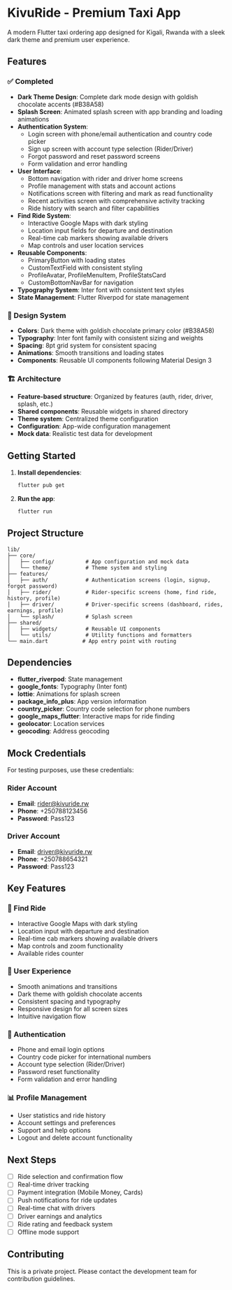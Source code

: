 # KivuRide - Premium Taxi App

A modern Flutter taxi ordering app designed for Kigali, Rwanda with a sleek dark theme and premium user experience.

## Features

### ✅ Completed
- **Dark Theme Design**: Complete dark mode design with goldish chocolate accents (#B38A58)
- **Splash Screen**: Animated splash screen with app branding and loading animations
- **Authentication System**: 
  - Login screen with phone/email authentication and country code picker
  - Sign up screen with account type selection (Rider/Driver)
  - Forgot password and reset password screens
  - Form validation and error handling
- **User Interface**:
  - Bottom navigation with rider and driver home screens
  - Profile management with stats and account actions
  - Notifications screen with filtering and mark as read functionality
  - Recent activities screen with comprehensive activity tracking
  - Ride history with search and filter capabilities
- **Find Ride System**:
  - Interactive Google Maps with dark styling
  - Location input fields for departure and destination
  - Real-time cab markers showing available drivers
  - Map controls and user location services
- **Reusable Components**:
  - PrimaryButton with loading states
  - CustomTextField with consistent styling
  - ProfileAvatar, ProfileMenuItem, ProfileStatsCard
  - CustomBottomNavBar for navigation
- **Typography System**: Inter font with consistent text styles
- **State Management**: Flutter Riverpod for state management

### 🎨 Design System
- **Colors**: Dark theme with goldish chocolate primary color (#B38A58)
- **Typography**: Inter font family with consistent sizing and weights
- **Spacing**: 8pt grid system for consistent spacing
- **Animations**: Smooth transitions and loading states
- **Components**: Reusable UI components following Material Design 3

### 🏗️ Architecture
- **Feature-based structure**: Organized by features (auth, rider, driver, splash, etc.)
- **Shared components**: Reusable widgets in shared directory
- **Theme system**: Centralized theme configuration
- **Configuration**: App-wide configuration management
- **Mock data**: Realistic test data for development

## Getting Started

1. **Install dependencies**:
   ```bash
   flutter pub get
   ```

2. **Run the app**:
   ```bash
   flutter run
   ```

## Project Structure

```
lib/
├── core/
│   ├── config/          # App configuration and mock data
│   └── theme/           # Theme system and styling
├── features/
│   ├── auth/            # Authentication screens (login, signup, forgot password)
│   ├── rider/           # Rider-specific screens (home, find ride, history, profile)
│   ├── driver/          # Driver-specific screens (dashboard, rides, earnings, profile)
│   └── splash/          # Splash screen
├── shared/
│   ├── widgets/         # Reusable UI components
│   └── utils/           # Utility functions and formatters
└── main.dart           # App entry point with routing
```

## Dependencies

- **flutter_riverpod**: State management
- **google_fonts**: Typography (Inter font)
- **lottie**: Animations for splash screen
- **package_info_plus**: App version information
- **country_picker**: Country code selection for phone numbers
- **google_maps_flutter**: Interactive maps for ride finding
- **geolocator**: Location services
- **geocoding**: Address geocoding

## Mock Credentials

For testing purposes, use these credentials:

### Rider Account
- **Email**: rider@kivuride.rw
- **Phone**: +250788123456
- **Password**: Pass123

### Driver Account
- **Email**: driver@kivuride.rw
- **Phone**: +250788654321
- **Password**: Pass123

## Key Features

### 🚗 Find Ride
- Interactive Google Maps with dark styling
- Location input with departure and destination
- Real-time cab markers showing available drivers
- Map controls and zoom functionality
- Available rides counter

### 📱 User Experience
- Smooth animations and transitions
- Dark theme with goldish chocolate accents
- Consistent spacing and typography
- Responsive design for all screen sizes
- Intuitive navigation flow

### 🔐 Authentication
- Phone and email login options
- Country code picker for international numbers
- Account type selection (Rider/Driver)
- Password reset functionality
- Form validation and error handling

### 📊 Profile Management
- User statistics and ride history
- Account settings and preferences
- Support and help options
- Logout and delete account functionality

## Next Steps

- [ ] Ride selection and confirmation flow
- [ ] Real-time driver tracking
- [ ] Payment integration (Mobile Money, Cards)
- [ ] Push notifications for ride updates
- [ ] Real-time chat with drivers
- [ ] Driver earnings and analytics
- [ ] Ride rating and feedback system
- [ ] Offline mode support

## Contributing

This is a private project. Please contact the development team for contribution guidelines.